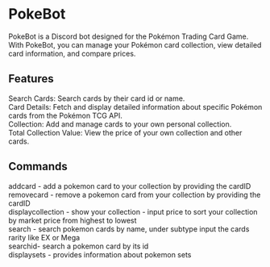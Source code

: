 # **PokeBot**
PokeBot is a Discord bot designed for the Pokémon Trading Card Game. With PokeBot, you can manage your Pokémon card collection, view detailed card information, and compare prices.

## **Features**
Search Cards: Search cards by their card id or name.  
Card Details: Fetch and display detailed information about specific Pokémon cards from the Pokémon TCG API.  
Collection: Add and manage cards to your own personal collection.  
Total Collection Value: View the price of your own collection and other cards.  

## **Commands**
addcard - add a pokemon card to your collection by providing the cardID  
removecard - remove a pokemon card from your collection by providing the cardID  
displaycollection - show your collection - input price to sort your collection by market price from highest to lowest  
search - search pokemon cards by name, under subtype input the cards rarity like EX or Mega  
searchid- search a pokemon card by its id  
displaysets - provides information about pokemon sets  
